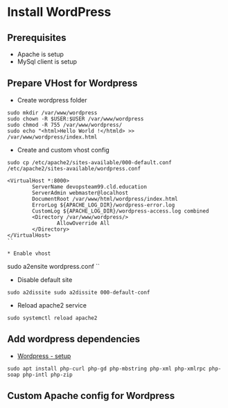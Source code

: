 # Install WordPress

## Prerequisites

* Apache is setup
* MySql client is setup

## Prepare VHost for Wordpress

* Create wordpress folder

```
sudo mkdir /var/www/wordpress
sudo chown -R $USER:$USER /var/www/wordpress
sudo chmod -R 755 /var/www/wordpress/
sudo echo "<html>Hello World !</htmld> >> /var/www/wordpress/index.html
```

* Create and custom vhost config

```
sudo cp /etc/apache2/sites-available/000-default.conf /etc/apache2/sites-available/wordpress.conf
```

```
<VirtualHost *:8000>
        ServerName devopsteam99.cld.education
        ServerAdmin webmaster@localhost
        DocumentRoot /var/www/html/wordpress/index.html
        ErrorLog ${APACHE_LOG_DIR}/wordpress-error.log
        CustomLog ${APACHE_LOG_DIR}/wordpress-access.log combined
        <Directory /var/www/wordpress/>
                AllowOverride All
        </Directory>
</VirtualHost>
``

* Enable vhost

```
sudo a2ensite wordpress.conf
`` 

* Disable default site

```
sudo a2dissite sudo a2dissite 000-default-conf
```

* Reload apache2 service

```
sudo systemctl reload apache2
```

## Add wordpress dependencies

* [Wordpress - setup](https://www.digitalocean.com/community/tutorials/how-to-install-wordpress-on-ubuntu-22-04-with-a-lamp-stack)

```
sudo apt install php-curl php-gd php-mbstring php-xml php-xmlrpc php-soap php-intl php-zip
```

## Custom Apache config for Wordpress

```

```

